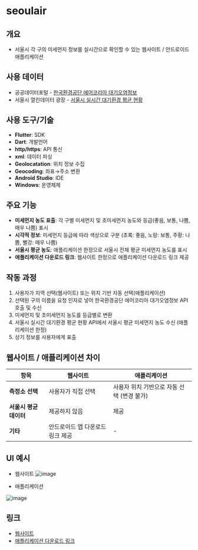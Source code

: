 # seoulair

## 개요
- 서울시 각 구의 미세먼지 정보를 실시간으로 확인할 수 있는 웹사이트 / 안드로이드 애플리케이션

## 사용 데이터
- 공공데이터포털 - [한국환경공단 에어코리아 대기오염정보](https://www.data.go.kr/data/15073861/openapi.do)
- 서울시 열린데이터 광장 - [서울시 실시간 대기환경 평균 현황](https://data.seoul.go.kr/dataList/OA-1201/S/1/datasetView.do)

## 사용 도구/기술
- **Flutter**: SDK
- **Dart**: 개발언어
- **http/https**: API 통신
- **xml**: 데이터 파싱
- **Geolocatation**: 위치 정보 수집
- **Geocoding**: 좌표→주소 변환 
- **Android Studio**: IDE
- **Windows**: 운영체제

## 주요 기능
- **미세먼지 농도 표출**: 각 구별 미세먼지 및 초미세먼지 농도와 등급(좋음, 보통, 나쁨, 매우 나쁨) 표시
- **시각적 정보**: 미세먼지 등급에 따라 색상으로 구분 (초록: 좋음, 노랑: 보통, 주황: 나쁨, 빨강: 매우 나쁨)
- **서울시 평균 농도**: 애플리케이션 한정으로 서울시 전체 평균 미세먼지 농도를 표시
- **애플리케이션 다운로드 링크**: 웹사이트 한정으로 애플리케이션 다운로드 링크 제공

## 작동 과정
1. 사용자가 지역 선택(웹사이트) 또는 위치 기반 자동 선택(애플리케이션)
2. 선택된 구의 이름을 요청 인자로 넣어 한국환경공단 에어코리아 대가오염정보 API 호출 및 수신
3. 미세먼지 및 초미세먼지 농도를 등급별로 변환
4. 서울시 실시간 대기환경 평균 현황 API에서 서울시 평균 미세먼지 농도 수신 (애플리케이션 한정)
5. 상기 정보를 사용자에게 표출

## 웹사이트 / 애플리케이션 차이

| 항목                | 웹사이트                                | 애플리케이션                                      |
|---------------------|-----------------------------------|-----------------------------------------|
| **측정소 선택**      | 사용자가 직접 선택               | 사용자 위치 기반으로 자동 선택 (변경 불가) |
| **서울시 평균 데이터** | 제공하지 않음                    | 제공                                    |
| **기타**             | 안드로이드 앱 다운로드 링크 제공 | -                                       |
## UI 예시
- 웹사이트
![image](https://github.com/user-attachments/assets/9647495b-b833-4458-8663-770edfdc64e8)

- 애플리케이션

![image](https://github.com/user-attachments/assets/61cdb208-96cb-4e46-8bce-0e5f808639a3)

## 링크
- [웹사이트](https://junny1117.github.io/seoulair)
- [애플리케이션 다운로드 링크](https://drive.usercontent.google.com/download?id=1Cpr3Fg9AZmVUiZ_Ve3PRvR4zryAsnLtU&export=download&authuser=0&confirm=t&uuid=3cae1721-0bc4-4eea-a52e-20690fc70900&at=AO7h07fYoiSDLeY9r2Do4Tb7gSPT:1725624913381)
